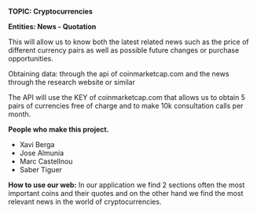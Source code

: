 __TOPIC: Cryptocurrencies__

__Entities: News - Quotation__

This will allow us to know both the latest related news such as the price of different currency pairs as well as possible future changes or purchase opportunities.

Obtaining data: through the api of coinmarketcap.com and the news through the research website or similar

The API will use the KEY of coinmarketcap.com that allows us to obtain 5 pairs of currencies free of charge and to make 10k consultation calls per month.

__People who make this project.__
* Xavi Berga
* Jose Almunia
* Marc Castellnou 
* Saber Tiguer

__How to use our web:__
In our application we find 2 sections often the most important coins and their quotes and on the other hand we find the most relevant news in the world of cryptocurrencies.
